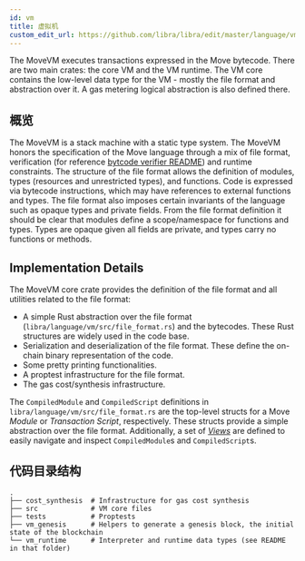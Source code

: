 ```yaml
---
id: vm
title: 虚拟机
custom_edit_url: https://github.com/libra/libra/edit/master/language/vm/README.md
---
```



The MoveVM executes transactions expressed in the Move bytecode. There are
two main crates: the core VM and the VM runtime. The VM core contains the low-level
data type for the VM - mostly the file format and abstraction over it. A gas
metering logical abstraction is also defined there.

## 概览

The MoveVM is a stack machine with a static type system. The MoveVM honors
the specification of the Move language through a mix of file format,
verification (for reference [bytcode verifier README](https://github.com/libra/libra/blob/master/language/bytecode_verifier/README.md))
and runtime constraints. The structure of the file format allows the
definition of modules, types (resources and unrestricted types), and
functions. Code is expressed via bytecode instructions, which may have
references to external functions and types.  The file format also imposes
certain invariants of the language such as opaque types and private fields.
From the file format definition it should be clear that modules define a
scope/namespace for functions and types. Types are opaque given all fields
are private, and types carry no functions or methods.

## Implementation Details

The MoveVM core crate provides the definition of the file format and all
utilities related to the file format:
* A simple Rust abstraction over the file format
  (`libra/language/vm/src/file_format.rs`) and the bytecodes. These Rust
  structures are widely used in the code base.
* Serialization and deserialization of the file format. These define the
  on-chain binary representation of the code.
* Some pretty printing functionalities.
* A proptest infrastructure for the file format.
* The gas cost/synthesis infrastructure.

The `CompiledModule` and `CompiledScript` definitions in
`libra/language/vm/src/file_format.rs` are the top-level structs for a Move
*Module* or *Transaction Script*, respectively. These structs provide a
simple abstraction over the file format. Additionally, a set of
[*Views*](https://github.com/libra/libra/blob/master/language/vm/src/views.rs) are defined to easily navigate and inspect
`CompiledModule`s and `CompiledScript`s.

## 代码目录结构

```
.
├── cost_synthesis  # Infrastructure for gas cost synthesis
├── src             # VM core files
├── tests           # Proptests
├── vm_genesis      # Helpers to generate a genesis block, the initial state of the blockchain
└── vm_runtime      # Interpreter and runtime data types (see README in that folder)
```

